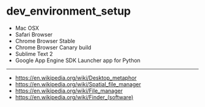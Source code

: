 # dev_environment_setup

* Mac OSX
* Safari Browser
* Chrome Browser Stable
* Chrome Browser Canary build 
* Sublime Text 2
* Google App Engine SDK Launcher app for Python

- - -

* https://en.wikipedia.org/wiki/Desktop_metaphor
* https://en.wikipedia.org/wiki/Spatial_file_manager
* https://en.wikipedia.org/wiki/File_manager
* https://en.wikipedia.org/wiki/Finder_(software)
